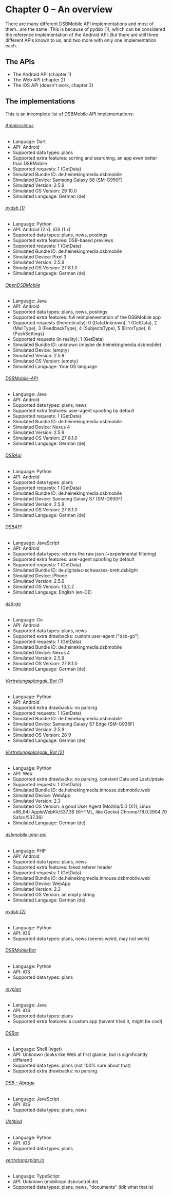 # Chapter 0 – An overview
There are many different DSBMobile API implementations and most of
them…are the same. This is because of pydsb (1), which can be
considered the reference implementation of the Android API. But there
are still three different APIs known to us, and two more with only one
implementation each.

## The APIs
* The Android API (chapter 1)
* The Web API (chapter 2)
* The iOS API (doesn't work, chapter 3)

## The implementations
This is an incomplete list of DSBMobile API implementations:

###### [Amplessimus](https://github.com/Ampless/Amplessimus/blob/master/amplissimus/lib/dsbapi.dart)
* Language: Dart
* API: Android
* Supported data types: plans
* Supported extra features: sorting and searching, an app even better than DSBMobile
* Supported requests: 1 (GetData)
* Simulated Bundle ID: de.heinekingmedia.dsbmobile
* Simulated Device: Samsung Galaxy S8 (SM-G950F)
* Simulated Version: 2.5.9
* Simulated OS Version: 29 10.0
* Simulated Language: German (de)

###### [pydsb (1)](https://github.com/sn0wmanmj/pydsb/blob/master/pydsb/__init__.py)
* Language: Python
* API: Android (2.x), iOS (1.x)
* Supported data types: plans, news, postings
* Supported extra features: DSB-based previews
* Supported requests: 1 (GetData)
* Simulated Bundle ID: de.heinekingmedia.dsbmobile
* Simulated Device: Pixel 3
* Simulated Version: 2.5.9
* Simulated OS Version: 27 8.1.0
* Simulated Language: German (de)

###### [OpenDSBMobile](https://github.com/KaiJan57/OpenDSBmobile/blob/master/app/src/main/java/com/kai_jan_57/opendsbmobile/network/RequestSenderTask.java)
* Language: Java
* API: Android
* Supported data types: plans, news, postings
* Supported extra features: full reimplementation of the DSBMobile app
* Supported requests (theoretically): 0 (DataUnknown), 1 (GetData), 2 (MailType), 3 (FeedbackType), 4 (SubjectsType), 5 (ErrorType), 6 (PushSettings)
* Supported requests (in reality): 1 (GetData)
* Simulated Bundle ID: unknown (maybe de.heinekingmedia.dsbmobile)
* Simulated Device: (empty)
* Simulated Version: 2.5.9
* Simulated OS Version: (empty)
* Simulated Language: Your OS language

###### [DSBMobile-API](https://github.com/Sematre/DSBmobile-API/blob/master/src/main/java/de/sematre/dsbmobile/DSBMobile.java)
* Language: Java
* API: Android
* Supported data types: plans, news
* Supported extra features: user-agent spoofing by default
* Supported requests: 1 (GetData)
* Simulated Bundle ID: de.heinekingmedia.dsbmobile
* Simulated Device: Nexus 4
* Simulated Version: 2.5.9
* Simulated OS Version: 27 8.1.0
* Simulated Language: German (de)

###### [DSBApi](https://github.com/nerrixDE/DSBApi/blob/master/dsbapi/__init__.py)
* Language: Python
* API: Android
* Supported data types: plans
* Supported requests: 1 (GetData)
* Simulated Bundle ID: de.heinekingmedia.dsbmobile
* Simulated Device: Samsung Galaxy S7 (SM-G930F)
* Simulated Version: 2.5.9
* Simulated OS Version: 27 8.1.0
* Simulated Language: German (de)

###### [DSBAPI](https://github.com/TheNoim/DSBAPI/blob/master/src/index.js)
* Language: JavaScript
* API: Android
* Supported data types: returns the raw json (+experimental filtering)
* Supported extra features: user-agent spoofing by default
* Supported requests: 1 (GetData)
* Simulated Bundle ID: de.digitales-schwarzes-brett.dsblight
* Simulated Device: iPhone
* Simulated Version: 2.5.6
* Simulated OS Version: 13.2.2
* Simulated Language: English (en-DE)

###### [dsb-go](https://github.com/irgendwr/dsb-go/blob/master/dsb.go)
* Language: Go
* API: Android
* Supported data types: plans, news
* Supported extra drawbacks: custom user-agent ("dsb-go")
* Supported requests: 1 (GetData)
* Simulated Bundle ID: de.heinekingmedia.dsbmobile
* Simulated Device: Nexus 4
* Simulated Version: 2.5.9
* Simulated OS Version: 27 8.1.0
* Simulated Language: German (de)

###### [Vertretungsplangak\_Bot (1)](https://github.com/MakerStuff/Vertretungsplangak_Bot/blob/master/dsbapi/dsbsession_android.py)
* Language: Python
* API: Android
* Supported extra drawbacks: no parsing
* Supported requests: 1 (GetData)
* Simulated Bundle ID: de.heinekingmedia.dsbmobile
* Simulated Device: Samsung Galaxy S7 Edge (SM-G935F)
* Simulated Version: 2.5.9
* Simulated OS Version: 28 9
* Simulated Language: German (de)

###### [Vertretungsplangak\_Bot (2)](https://github.com/MakerStuff/Vertretungsplangak_Bot/blob/master/dsbapi/dsbsession_web.py)
* Language: Python
* API: Web
* Supported extra drawbacks: no parsing, constant Date and LastUpdate
* Supported requests: 1 (GetData)
* Simulated Bundle ID: de.heinekingmedia.inhouse.dsbmobile.web
* Simulated Device: WebApp
* Simulated Version: 2.3
* Simulated OS Version: a good User Agent (Mozilla/5.0 (X11; Linux x86_64) AppleWebKit/537.36 (KHTML, like Gecko) Chrome/78.0.3904.70 Safari/537.36)
* Simulated Language: German (de)

###### [dsbmobile-php-api](https://github.com/irgendwr/dsbmobile-php-api/blob/master/dsb_api.php)
* Language: PHP
* API: Android
* Supported data types: plans, news
* Supported extra features: faked referer header
* Supported requests: 1 (GetData)
* Simulated Bundle ID: de.heinekingmedia.inhouse.dsbmobile.web
* Simulated Device: WebApp
* Simulated Version: 2.3
* Simulated OS Version: an empty string
* Simulated Language: German (de)

###### [pydsb (2)](https://github.com/ScholliYT/pydsb/blob/master/pydsb.py)
* Language: Python
* API: iOS
* Supported data types: plans, news (seems weird, may not work)

###### [DSBMobileBot](https://github.com/ScholliYT/DSBMobileBot/blob/master/scraper/src/dsbmobil_scraper.py)
* Language: Python
* API: iOS
* Supported data types: plans

###### [myplan](https://github.com/jrheiner/myplan/blob/master/app/src/main/java/de/myplan/android/MyplanService.java)
* Language: Java
* API: iOS
* Supported data types: plans
* Supported extra features: a custom app (havent tried it, might be cool)

###### [DSBot](https://github.com/sargantana/DSBot/blob/master/scraper)
* Language: Shell (wget)
* API: Unknown (looks like Web at first glance, but is significantly different)
* Supported data types: plans (not 100% sure about that)
* Supported extra drawbacks: no parsing

###### [DSB - Abrage](https://forum.iobroker.net/topic/19140/dsb-abrage)
* Language: JavaScript
* API: iOS
* Supported data types: plans, news

###### [Untitled](https://pastebin.com/ds0AjK6T)
* Language: Python
* API: iOS
* Supported data types: plans

###### [vertretungsplan.io](https://codeberg.org/vertretungsplan/integration-dsb/src/branch/master/src/client/index.ts)
* Language: TypeScript
* API: Unknown (mobileapi.dsbcontrol.de)
* Supported data types: plans, news, "documents" (idk what that is)

